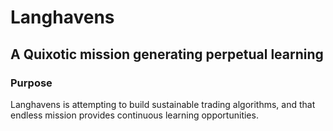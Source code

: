 # Langhavens

## A Quixotic mission generating perpetual learning  

### Purpose
Langhavens is attempting to build sustainable trading algorithms, and that endless mission provides continuous learning opportunities.
